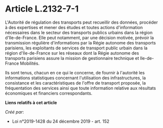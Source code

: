 # Article L.2132-7-1

L'Autorité de régulation des transports peut recueillir des données, procéder à des expertises et mener des études et toutes
actions d'information nécessaires dans le secteur des transports publics urbains dans la région d'Ile-de-France. Elle peut
notamment, par une décision motivée, prévoir la transmission régulière d'informations par la Régie autonome des transports
parisiens, les exploitants de services de transport public urbain dans la région d'Ile-de-France sur les réseaux dont la
Régie autonome des transports parisiens assure la mission de gestionnaire technique et Ile-de-France Mobilités.

Ils sont tenus, chacun en ce qui le concerne, de fournir à l'autorité les informations statistiques concernant l'utilisation
des infrastructures, la consistance et les caractéristiques de l'offre de transport proposée, la fréquentation des services
ainsi que toute information relative aux résultats économiques et financiers correspondants.

**Liens relatifs à cet article**

_Créé par_:

  - Loi n°2019-1428 du 24 décembre 2019 - art. 152
